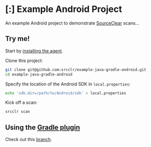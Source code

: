 
# [:] Example Android Project

An example Android project to demonstrate [SourceClear](https://www.sourceclear.com) scans...

## Try me!

Start by [installing the agent](https://www.sourceclear.com/docs/command-line-interface/).

Clone this project:

```sh
git clone git@github.com:srcclr/example-java-gradle-android.git
cd example-java-gradle-android
```

Specify the location of the Android SDK in `local.properties`:

```sh
echo 'sdk.dir=/path/to/Android/sdk' > local.properties
```

Kick off a scan:

```sh
srcclr scan
```

## Using the [Gradle plugin](https://plugins.gradle.org/plugin/com.srcclr.gradle)

Check out this [branch](https://github.com/srcclr/example-java-gradle-android/tree/plugin).
